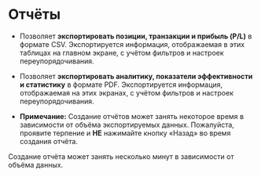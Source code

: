 # **Отчёты**

- Позволяет **экспортировать позиции, транзакции и прибыль (P/L)** в формате CSV. Экспортируется информация, отображаемая в этих таблицах на главном экране, с учётом фильтров и настроек переупорядочивания.
- Позволяет **экспортировать аналитику, показатели эффективности и статистику** в формате PDF. Экспортируется информация, отображаемая на этих экранах, с учётом фильтров и настроек переупорядочивания.

- **Примечание:** Создание отчётов может занять некоторое время в зависимости от объёма экспортируемых данных. Пожалуйста, проявите терпение и **НЕ** нажимайте кнопку «Назад» во время создания отчёта.

Создание отчёта может занять несколько минут в зависимости от объёма данных.